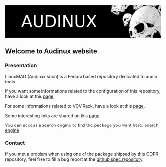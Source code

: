 ![Audinux](images/AudinuxBanner.png)

## Welcome to Audinux website

### Presentation

LinuxMAO (Audinux soon) is a Fedora based repository dedicated to audio tools.

If you want some informations related to the configuration of this repository, have a look at this [page](pages/configuration.md).

For some informations related to VCV Rack, have a look at this [page](pages/vcvrack.md).

Some interesting links are shared on this [page](pages/links.md).

You can access a search engine to find the package you want here: [search engine](packages/index.html)

### Contact

If you met a problem when using one of the package shipped by this COPR repository, feel free to fill a bug report at the [github spec repository](https://github.com/ycollet/fedora-spec).
